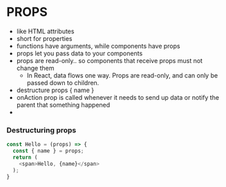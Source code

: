 # PROPS

- like HTML attributes
- short for properties
- functions have arguments, while components have props
- props let you pass data to your components
- props are read-only.. so components that receive props must not change them
  - In React, data flows one way. Props are read-only, and can only be passed down to children.
- destructure props { name }
- onAction prop is called whenever it needs to send up data or notify the parent that something happened
- 




### Destructuring props

```js
const Hello = (props) => { 
  const { name } = props; 
  return (
    <span>Hello, {name}</span> 
  );
}
```